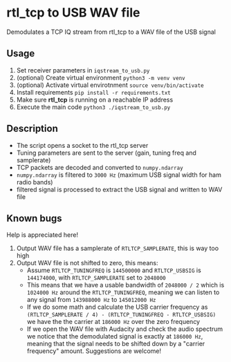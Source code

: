 # rtl_tcp to USB WAV file

Demodulates a TCP IQ stream from rtl_tcp to a WAV file of the USB signal

## Usage

1. Set receiver parameters in `iqstream_to_usb.py`
2. (optional) Create virtual environment `python3 -m venv venv`
3. (optional) Activate virtual envirotnment `source venv/bin/activate`
4. Install requirements `pip install -r requirements.txt`
5. Make sure __rtl_tcp__ is running on a reachable IP address
6. Execute the main code `python3 ./iqstream_to_usb.py`

## Description

- The script opens a socket to the rtl_tcp server
- Tuning parameters are sent to the server (gain, tuning freq and samplerate)
- TCP packets are decoded and converted to `numpy.ndarray`
- `numpy.ndarray` is filtered to `3000 Hz` (maximum USB signal width for ham radio bands)
- filtered signal is processed to extract the USB signal and written to WAV file

## Known bugs 

Help is appreciated here!

1. Output WAV file has a samplerate of `RTLTCP_SAMPLERATE`, this is way too high
2. Output WAV file is not shifted to zero, this means:
    - Assume `RTLTCP_TUNINGFREQ` is `144500000` and `RTLTCP_USBSIG` is `144174000`, with `RTLTCP_SAMPLERATE` set to `2048000`
    - This means that we have a usable bandwidth of `2048000 / 2` which is `1024000 Hz` around the `RTLTCP_TUNINGFREQ`, meaning we can listen to any signal from `143988000 Hz` to `145012000 Hz`
    - If we do some math and calculate the USB carrier frequency as `(RTLTCP_SAMPLERATE / 4) - (RTLTCP_TUNINGFREQ - RTLTCP_USBSIG)` we have the the carrier at `186000 Hz` over the zero frequency
    - If we open the WAV file with Audacity and check the audio spectrum we notice that the demodulated signal is exactly at `186000 Hz`, meaning that the signal needs to be shifted down by a "carrier frequency" amount. Suggestions are welcome!
